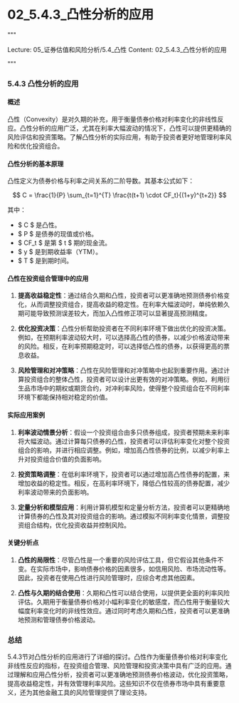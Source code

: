 # 02_5.4.3_凸性分析的应用

"""

Lecture: 05_证券估值和风险分析/5.4_凸性
Content: 02_5.4.3_凸性分析的应用

"""

### 5.4.3 凸性分析的应用

#### 概述
凸性（Convexity）是对久期的补充，用于衡量债券价格对利率变化的非线性反应。凸性分析的应用广泛，尤其在利率大幅波动的情况下，凸性可以提供更精确的风险评估和投资策略。了解凸性分析的实际应用，有助于投资者更好地管理利率风险和优化投资组合。

#### 凸性分析的基本原理
凸性定义为债券价格与利率之间关系的二阶导数。其基本公式如下：

$$ C = \frac{1}{P} \sum_{t=1}^{T} \frac{t(t+1) \cdot CF_t}{(1+y)^{t+2}} $$

其中：
- $ C $ 是凸性。
- $ P $ 是债券的现值或价格。
- $ CF_t $ 是第 $ t $ 期的现金流。
- $ y $ 是到期收益率（YTM）。
- $ T $ 是到期时间。

#### 凸性在投资组合管理中的应用

1. **提高收益稳定性**：通过结合久期和凸性，投资者可以更准确地预测债券价格变化，从而调整投资组合，提高收益的稳定性。在利率大幅波动时，单纯依赖久期可能导致预测误差较大，而加入凸性修正项可以显著提高预测精度。

2. **优化投资决策**：凸性分析帮助投资者在不同利率环境下做出优化的投资决策。例如，在预期利率波动较大时，可以选择高凸性的债券，以减少价格波动带来的风险。相反，在利率预期稳定时，可以选择低凸性的债券，以获得更高的票息收益。

3. **风险管理和对冲策略**：凸性在风险管理和对冲策略中也起到重要作用。通过计算投资组合的整体凸性，投资者可以设计出更有效的对冲策略。例如，利用衍生品市场中的期权或期货合约，对冲利率风险，使得整个投资组合在不同利率环境下都能保持相对稳定的价值。

#### 实际应用案例

1. **利率波动情景分析**：假设一个投资组合由多只债券组成，投资者预期未来利率将大幅波动。通过计算每只债券的凸性，投资者可以评估利率变化对整个投资组合的影响，并进行相应调整。例如，增加高凸性债券的比例，以减少利率上升对投资组合价值的负面影响。

2. **投资策略调整**：在低利率环境下，投资者可以通过增加高凸性债券的配置，来增加收益的稳定性。相反，在高利率环境下，降低凸性较高的债券配置，减少利率波动带来的负面影响。

3. **定量分析和模型应用**：利用计算机模型和定量分析方法，投资者可以更精确地计算债券的凸性及其对投资组合的影响。通过模拟不同利率变化情景，调整投资组合结构，优化投资收益并控制风险。

#### 关键分析点

1. **凸性的局限性**：尽管凸性是一个重要的风险评估工具，但它假设其他条件不变。在实际市场中，影响债券价格的因素很多，如信用风险、市场流动性等。因此，投资者在使用凸性进行风险管理时，应综合考虑其他因素。

2. **凸性与久期的结合使用**：久期和凸性可以结合使用，以提供更全面的利率风险评估。久期用于衡量债券价格对小幅利率变化的敏感度，而凸性用于衡量较大幅度利率变化时的非线性效应。通过同时考虑久期和凸性，投资者可以更准确地预测和管理债券价格波动。

### 总结
5.4.3节对凸性分析的应用进行了详细的探讨。凸性作为衡量债券价格对利率变化非线性反应的指标，在投资组合管理、风险管理和投资决策中具有广泛的应用。通过理解和应用凸性分析，投资者可以更准确地预测债券价格波动，优化投资策略，提高收益稳定性，并有效管理利率风险。这些知识不仅在债券市场中具有重要意义，还为其他金融工具的风险管理提供了理论支持。